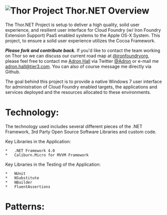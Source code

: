 ![Thor](http://adronhall.smugmug.com/Software/Software-Development/Pyrocumulus/i-NqSGc4m/0/S/Marvel-vs-Capcom-3-MVC3-S.jpg "Thor")
Project Thor.NET Overview
===
The Thor.NET Project is setup to deliver a high quality, solid user experience, and resilient user interface for Cloud Foundry (w/ Iron Foundry Extension Support) PaaS enabled systems to the Apple OS-X System. This project, to ensure a solid user experience utilizes the Cocoa Framework.

_**Please fork and contribute back.**_ 
If you'd like to contact the team working on Thor so we can discuss our current road map at [@ironfoundryorg](https://twitter.com/#!/ironfoundryorg), please feel free to contact me [Adron Hall](https://github.com/Adron/) via Twitter [@Adron](https://twitter.com/#!/adron) or e-mail me <adron.hall@tier3.com>. You can also of course message me directly via Github.

The goal behind this project is to provide a native Windows 7 user interface for administration of Cloud Foundry enabled targets, the applications and services deployed and the resources allocated to these environments.

Technology:
===
The technology used includes several different pieces of the .NET Framework, 3rd Party Open Source Software Libraries and custom code.

Key Libraries in the Application:

	*	.NET Framework 4.0
	*	Caliburn.Micro for MVVM Framework

Key Libraries in the Testing of the Application:

	*	NUnit
	*	NSubstitute
	*	NBuilder
	*	FluentAssertions

Patterns:
===